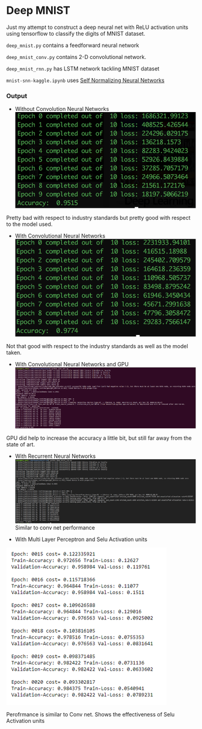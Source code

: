 # Deep MNIST

Just my attempt to construct a deep neural net with ReLU activation units using tensorflow to classify the digits of MNIST dataset.

`deep_mnist.py` contains a feedforward neural network

`deep_mnist_conv.py` contains 2-D convolutional network.

`deep_mnist_rnn.py` has LSTM network tackling MNIST dataset

`mnist-snn-kaggle.ipynb` uses [Self Normalizing Neural Networks](https://arxiv.org/abs/1706.02515)


### Output
*  Without Convolution Neural Networks
![output](output.png)

Pretty bad with respect to industry standards but pretty good with respect to the model used.

* With Convolutional Neural Networks
![output](output_conv.png)

Not that good with respect to the industry standards as well as the model taken.

* With Convolutional Neural Networks and GPU
![output](conv_net_gpu.png)

GPU did help to increase the accuracy a little bit, but still far away from the state of art.

* With Recurrent Neural Networks
![output](output_rnn.png)
Similar to conv net performance

* With Multi Layer Perceptron and Selu Activation units

![output](output_snn.PNG)

Perofrmance is similar to Conv net. Shows the effectiveness of Selu Activation units
